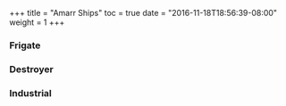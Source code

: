 +++
title = "Amarr Ships"
toc = true
date = "2016-11-18T18:56:39-08:00"
weight = 1
+++

### Frigate

### Destroyer

### Industrial
